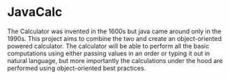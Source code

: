 # JavaCalc
The Calculator was invented in the 1600s but java came around only in the 1990s. This project aims to combine the two 
and create an object-oriented powered calculator. The calculator will be able to perform all the basic computations 
using either passing values in an order or typing it out in natural language, but more importantly the calculations 
under the hood are performed using object-oriented best practices. 
